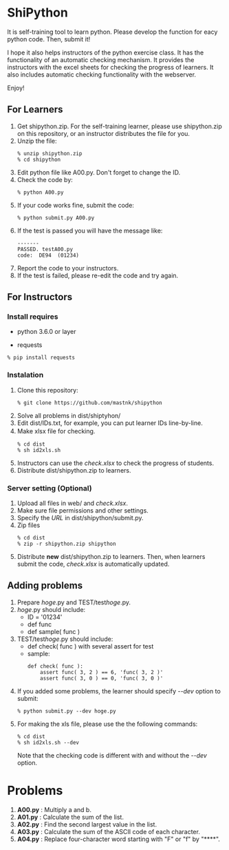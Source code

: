 # ShiPython

It is self-training tool to learn python. Please develop the function for eacy python code. Then, submit it! 

I hope it also helps instructors of the python exercise class. It has the functionality of an automatic checking mechanism. 
It provides the instructors with the excel sheets for checking the progress of learners. It also includes automatic checking functionality with the webserver.

Enjoy!

## For Learners

  1. Get shipython.zip. For the self-training learner, please use shipython.zip on this repository, or an instructor distributes the file for you.
  1. Unzip the file:
     ```
     % unzip shipython.zip
     % cd shipython
     ```
  1. Edit python file like A00.py. Don't forget to change the ID.
  1. Check the code by:
     ```
     % python A00.py
     ```
  1. If your code works fine, submit the code:
     ```
     % python submit.py A00.py
     ```
  1. If the test is passed you will have the message like:
     ```
     -------
     PASSED. testA00.py
     code:  DE94  (01234)
     ```
  1. Report the code to your instructors.
  1. If the test is failed, please re-edit the code and try again.

## For Instructors

### Install requires

- python 3.6.0 or layer

- requests

```
% pip install requests
```
### Instalation
 1. Clone this repository:
    ```
    % git clone https://github.com/mastnk/shipython
    ```
 1. Solve all problems in dist/shiptyhon/
 1. Edit dist/IDs.txt, for example, you can put learner IDs line-by-line.
 1. Make xlsx file for checking.　
    ```
    % cd dist
    % sh id2xls.sh
    ```
 1. Instructors can use the *check.xlsx* to check the progress of students.
 1. Distribute dist/shipython.zip to learners.
 
### Server setting (Optional)

 1. Upload all files in web/ and *check.xlsx*.
 1. Make sure file permissions and other settings.
 1. Specify the *URL* in dist/shipython/submit.py.
 1. Zip files
     ```
     % cd dist
     % zip -r shipython.zip shipython
     ```
 1. Distribute **new** dist/shipython.zip to learners.
    Then, when learners submit the code, *check.xlsx* is automatically updated.
 
 ## Adding problems

 1. Prepare *hoge*.py and TEST/test*hoge*.py. 
 1. *hoge*.py should include:
    - ID = '01234'
    - def func
    - def sample( func )
 1. TEST/test*hoge*.py should include:
    - def check( func ) with several assert for test
    - sample:
       ```
       def check( func ):
           assert func( 3, 2 ) == 6, 'func( 3, 2 )'
           assert func( 3, 0 ) == 0, 'func( 3, 0 )'
       ```
 1. If you added some problems, the learner should specify *--dev* option to submit:
    ```
    % python submit.py --dev hoge.py
    ```
 1. For making the xls file, please use the the following commands:
    ```
    % cd dist
    % sh id2xls.sh --dev
    ```
    Note that the checking code is different with and without the *--dev* option.
 
# Problems

1. **A00.py** : Multiply a and b.
1. **A01.py** : Calculate the sum of the list.
1. **A02.py** : Find the second largest value in the list.
1. **A03.py** : Calculate the sum of the ASCII code of each character.
1. **A04.py** : Replace four-character word starting with "F" or "f" by "****".
